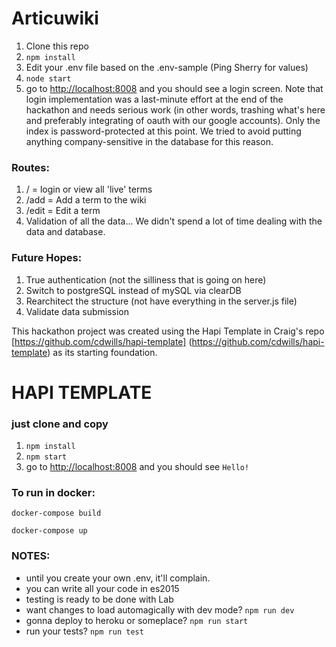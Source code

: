 # Articuwiki

1. Clone this repo
2. `npm install`
3. Edit your .env file based on the .env-sample (Ping Sherry for values)
3. `node start`
4. go to [http://localhost:8008](http://localhost:8008) and you should see a login screen.  Note that login implementation was a last-minute effort at the end of the hackathon and needs serious work (in other words, trashing what's here and preferably integrating of oauth with our google accounts).  Only the index is password-protected at this point.  We tried to avoid putting anything company-sensitive in the database for this reason.

### Routes:
1. / = login or view all 'live' terms
2. /add = Add a term to the wiki
3. /edit = Edit a term
4. Validation of all the data... We didn't spend a lot of time dealing with the data and database.

### Future Hopes:
1. True authentication (not the silliness that is going on here)
2. Switch to postgreSQL instead of mySQL via clearDB
3. Rearchitect the structure (not have everything in the server.js file)
4. Validate data submission


This hackathon project was created using the Hapi Template in Craig's repo [https://github.com/cdwills/hapi-template] (https://github.com/cdwills/hapi-template) as its starting foundation.

# HAPI TEMPLATE

### just clone and copy

1. `npm install`
2. `npm start`
3. go to [http://localhost:8008](http://localhost:8008) and you should see `Hello!`

### To run in docker:
`docker-compose build`

`docker-compose up`

### NOTES: 
- until you create your own .env, it'll complain. 
- you can write all your code in es2015
- testing is ready to be done with Lab
- want changes to load automagically with dev mode? `npm run dev`
- gonna deploy to heroku or someplace? `npm run start`
- run your tests? `npm run test`
